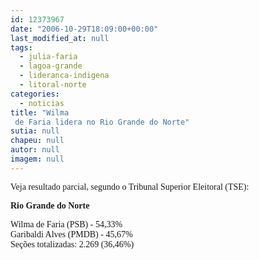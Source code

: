 ```yaml
---
id: 12373967
date: "2006-10-29T18:09:00+00:00"
last_modified_at: null
tags:
  - julia-faria
  - lagoa-grande
  - lideranca-indigena
  - litoral-norte
categories:
  - noticias
title: "Wilma
 de Faria lidera no Rio Grande do Norte"
sutia: null
chapeu: null
autor: null
imagem: null
---
```

<p><P><FONT face=Verdana>Veja&nbsp;resultado parcial,&nbsp;segundo o Tribunal Superior Eleitoral (TSE):</FONT></P></p>
<p><P><FONT face=Verdana><STRONG>Rio Grande do Norte</STRONG></FONT></P></p>
<p><P><FONT face=Verdana>Wilma de Faria (PSB) - 54,33%&nbsp;<BR>Garibaldi Alves (PMDB) - 45,67%<BR>Seções totalizadas: 2.269 (36,46%)</FONT></P> </p>

